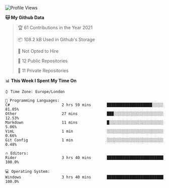 <!--START_SECTION:waka-->
![Profile Views](http://img.shields.io/badge/Profile%20Views-0-blue)

**🐱 My Github Data** 

> 🏆 61 Contributions in the Year 2021
 > 
> 📦 108.2 kB Used in Github's Storage 
 > 
> 🚫 Not Opted to Hire
 > 
> 📜 12 Public Repositories 
 > 
> 🔑 11 Private Repositories  
 > 
📊 **This Week I Spent My Time On** 

```text
⌚︎ Time Zone: Europe/London

💬 Programming Languages: 
C#                       2 hrs 59 mins       ████████████████████░░░░░   81.05% 
Other                    27 mins             ███░░░░░░░░░░░░░░░░░░░░░░   12.53% 
Markdown                 11 mins             █░░░░░░░░░░░░░░░░░░░░░░░░   5.06% 
VimL                     1 min               ░░░░░░░░░░░░░░░░░░░░░░░░░   0.66% 
Git Config               1 min               ░░░░░░░░░░░░░░░░░░░░░░░░░   0.48%

🔥 Editors: 
Rider                    3 hrs 40 mins       █████████████████████████   100.0%

💻 Operating System: 
Windows                  3 hrs 40 mins       █████████████████████████   100.0%

```


<!--END_SECTION:waka-->